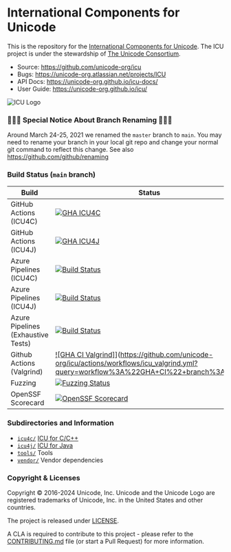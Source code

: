 #  International Components for Unicode

This is the repository for the [International Components for Unicode](https://icu.unicode.org/).
The ICU project is under the stewardship of [The Unicode Consortium](https://www.unicode.org).

- Source: https://github.com/unicode-org/icu
- Bugs: https://unicode-org.atlassian.net/projects/ICU
- API Docs: https://unicode-org.github.io/icu-docs/
- User Guide: https://unicode-org.github.io/icu/

![ICU Logo](./tools/images/iculogo_64.png)

### 🔴🔴🔴 Special Notice About Branch Renaming 🔴🔴🔴
Around March 24-25, 2021 we renamed the `master` branch to `main`. You may need to rename your branch in your local git repo and change your normal git command to reflect this change. See also https://github.com/github/renaming

### Build Status (`main` branch)

Build | Status
------|-------
GitHub Actions (ICU4C) | [![GHA ICU4C](https://github.com/unicode-org/icu/workflows/GHA%20ICU4C/badge.svg)](https://github.com/unicode-org/icu/actions?query=workflow%3A%22GHA+ICU4C%22+branch%3Amain)
GitHub Actions (ICU4J) | [![GHA ICU4J](https://github.com/unicode-org/icu/workflows/GHA%20ICU4J/badge.svg)](https://github.com/unicode-org/icu/actions?query=workflow%3A%22GHA+ICU4J%22+branch%3Amain)
Azure Pipelines (ICU4C) | [![Build Status](https://dev.azure.com/ms/icu/_apis/build/status/unicode-org/CI?branchName=main)](https://dev.azure.com/ms/icu/_build/latest?definitionId=360&branchName=main)
Azure Pipelines (ICU4J) | [![Build Status](https://dev.azure.com/ms/icu/_apis/build/status%2Funicode-org%2FCI-ICU4J?branchName=main)](https://dev.azure.com/ms/icu/_build/latest?definitionId=631&branchName=main)
Azure Pipelines (Exhaustive Tests) | [![Build Status](https://dev.azure.com/ms/icu/_apis/build/status/unicode-org/CI-Exhaustive-Main?branchName=main)](https://dev.azure.com/ms/icu/_build/latest?definitionId=361&branchName=main)
Github Actions (Valgrind) | [![GHA CI Valgrind]](https://github.com/unicode-org/icu/workflows/GHA%20CI%20Valgrind/badge.svg)](https://github.com/unicode-org/icu/actions/workflows/icu_valgrind.yml?query=workflow%3A%22GHA+CI%22+branch%3Amain)
Fuzzing | [![Fuzzing Status](https://oss-fuzz-build-logs.storage.googleapis.com/badges/icu.svg)](https://bugs.chromium.org/p/oss-fuzz/issues/list?sort=-opened&can=1&q=proj:icu)
OpenSSF Scorecard | [![OpenSSF Scorecard](https://api.securityscorecards.dev/projects/github.com/unicode-org/icu/badge)](https://securityscorecards.dev/viewer/?uri=github.com/unicode-org/icu)



### Subdirectories and Information

- [`icu4c/`](./icu4c/) [ICU for C/C++](./icu4c/readme.html)
- [`icu4j/`](./icu4j/) [ICU for Java](./icu4j/readme.html)
- [`tools/`](./tools/) Tools
- [`vendor/`](./vendor/) Vendor dependencies

### Copyright & Licenses

Copyright © 2016-2024 Unicode, Inc. Unicode and the Unicode Logo are registered trademarks of Unicode, Inc. in the United States and other countries.

The project is released under [LICENSE](./LICENSE).

A CLA is required to contribute to this project - please refer to the [CONTRIBUTING.md](./CONTRIBUTING.md) file (or start a Pull Request) for more information.

